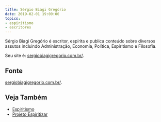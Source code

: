 ```yaml
---
title: Sérgio Biagi Gregório
date: 2019-02-01 19:00:00
topics: 
- espiritismo
- escritores
---
```


Sérgio Biagi Gregório é escritor, espírita e publica conteúdo sobre diversos
assutos incluindo Administração, Economia, Política, Espiritismo e Filosofia.

Seu site é:
[sergiobiagigregorio.com.br/](http://www.sergiobiagigregorio.com.br/).

## Fonte
[sergiobiagigregorio.com.br/](http://www.sergiobiagigregorio.com.br/).

## Veja Também
* [Espiritismo](/espiritismo)  
* [Projeto Espiritizar](/sobre/espiritizar)  
